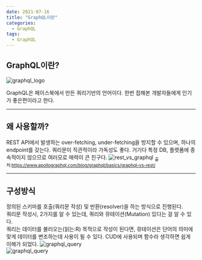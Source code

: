 ```yaml
---
date: 2021-07-16
title: "GraphQL이란"
categories:
  - GraphQL
tags:
  - GraphQL
---
```


## GraphQL이란?

![graphql_logo](https://rnrudxo2872.github.io/assets/images/graphql/graphql_logo.png)

GraphQL은 페이스북에서 만든 쿼리기반의 언어이다. 한번 접해본 개발자들에게 인기가 좋은편이라고 한다.

---

## 왜 사용할까?

REST API에서 발생하는 over-fetching, under-fetching을 방지할 수 있으며, 하나의 endpoint를 갖는다. 쿼리문이 직관적이라 가독성도 좋다. 거기다 특정 DB, 플랫폼에 종속적이지 않으므로 여러모로 매력이 큰 친구다.
![rest_vs_graphql](https://rnrudxo2872.github.io/assets/images/graphql/rest_api_vs_graphql_api.png)
<sub>출처:https://www.apollographql.com/blog/graphql/basics/graphql-vs-rest/</sub>
<br>

---

## 구성방식

정의된 스키마를 호출(쿼리문 작성) 및 반환(resolver)을 하는 방식으로 진행된다.  
쿼리문 작성시, 2가지를 알 수 있는데, 쿼리와 뮤테이션(Mutation) 있다는 걸 알 수 있다.  
쿼리는 데이터를 불러오는(읽는:R) 목적으로 작성이 된다면, 뮤테이션은 단어의 의미에 맞게 데이터를 변조하는데 사용이 될 수 있다. CUD에 사용되며 함수라 생각하면 쉽게 이해가 되었다.
![graphql_query](https://rnrudxo2872.github.io/assets/images/graphql/graphql_query.png)  
![graphql_query](https://rnrudxo2872.github.io/assets/images/graphql/graphql_mutation.png)
